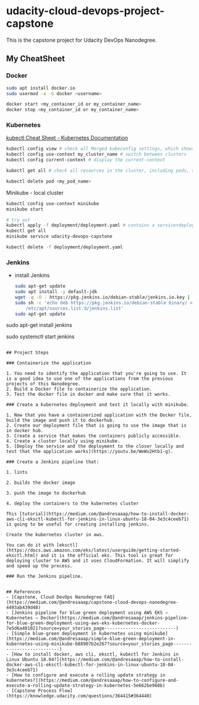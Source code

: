 # udacity-cloud-devops-project-capstone
This is the capstone project for Udacity DevOps Nanodegree.

## My CheatSheet

### Docker

```bash
sudo apt install docker.io
sudo usermod -a -G docker <username>

docker start <my_container_id or my_container_name>
docker stop <my_container_id or my_container_name>
```

### Kubernetes
[kubectl Cheat Sheet - Kubernetes Documentation](https://kubernetes.io/docs/reference/kubectl/cheatsheet/)

```bash
kubectl config view # check all Merged kubeconfig settings, which shows which Kubernetes cluster kubectl communicates with.
kubectl config use-context my_cluster_name # switch between clusters
kubectl config current-context # display the current-context

kubectl get all # check all resources in the cluster, including pods, services, deployments

kubectl delete pod <my_pod_name>
```

Minikube - local cluster
```bash
kubectl config use-context minikube
minikube start

# try out
kubectl apply -f deployment/deployment.yaml # contains a service+deployment
kubectl get all
minikube service udacity-devops-capstone

kubectl delete -f deployment/deployment.yaml

```

### Jenkins

- install Jenkins 
  ```bash
  sudo apt-get update
  sudo apt install -y default-jdk
  wget -q -O - https://pkg.jenkins.io/debian-stable/jenkins.io.key | sudo apt-key add -
  sudo sh -c 'echo deb https://pkg.jenkins.io/debian-stable binary/ > \
      /etc/apt/sources.list.d/jenkins.list'
  sudo apt-get update
sudo apt-get install jenkins

  sudo systemctl start jenkins
  ```

## Project Steps

### Containerize the application

1. You need to identify the application that you're going to use. It is a good idea to use one of the applications from the previous projects of this Nanodegree.
2. Build a Docker file to containerize the application.
3. Test the docker file in docker and make sure that it works.

### Create a kubernetes deployment and test it locally with minikube.

1. Now that you have a containerized application with the Docker file, build the image and push it to dockerhub.
2. Create our deployment file that is going to use the image that is in docker hub.
3. Create a service that makes the containers publicly accessible.
4. Create a cluster locally using minikube.
5. [Deploy the service and the deployment to the closer locally and test that the application works](https://youtu.be/WeWv2Htb1-g).

### Create a Jenkins pipeline that:

1. lints

2. builds the docker image

3. push the image to dockerhub

4. deploy the containers to the kubernetes cluster

This [tutorial](https://medium.com/@andresaaap/how-to-install-docker-aws-cli-eksctl-kubectl-for-jenkins-in-linux-ubuntu-18-04-3e3c4ceeb71) is going to be useful for creating installing jenkins.

Create the kubernetes cluster in aws.

You can do it with [eksctl](https://docs.aws.amazon.com/eks/latest/userguide/getting-started-eksctl.html) and it is the official eks. This tool is great for deploying cluster to AWS and it uses CloudFormation. It will simplify and speed up the process.

### Run the Jenkins pipeline.


## References
- [Capstone, Cloud DevOps Nanodegree FAQ](https://medium.com/@andresaaap/capstone-cloud-devops-nanodegree-4493ab439d48)
- [Jenkins pipeline for blue green deployment using AWS EKS — Kubernetes — Docker](https://medium.com/@andresaaap/jenkins-pipeline-for-blue-green-deployment-using-aws-eks-kubernetes-docker-7e5d6a401021?source=your_stories_page---------------------------)
- [Simple blue-green deployment in kubernetes using minikube](https://medium.com/@andresaaap/simple-blue-green-deployment-in-kubernetes-using-minikube-b88907b2e267?source=your_stories_page---------------------------)
- [How to install docker, aws cli, eksctl, kubectl for Jenkins in Linux Ubuntu 18.04?](https://medium.com/@andresaaap/how-to-install-docker-aws-cli-eksctl-kubectl-for-jenkins-in-linux-ubuntu-18-04-3e3c4ceeb71)
- [How to configure and execute a rolling update strategy in kubernetes?](https://medium.com/@andresaaap/how-to-configure-and-execute-a-rolling-update-strategy-in-kubernetes-5e662be968b)
- [Capstone Process Flow](https://knowledge.udacity.com/questions/364415#364440)

